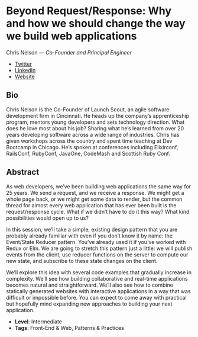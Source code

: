 # Beyond Request/Response: Why and how we should change the way we build web applications

Chris Nelson &mdash; *Co-Founder and Principal Engineer*

- [Twitter](http://twitter.com/superchris)
- [LinkedIn](https://www.linkedin.com/in/chris-nelson-038875/)
- [Website](https://launchscout.com/blog)

## Bio

Chris Nelson is the Co-Founder of Launch Scout, an agile software development firm in Cincinnati. He heads up the company’s apprenticeship program, mentors young developers and sets technology direction. What does he love most about his job? Sharing what he’s learned from over 20 years developing software across a wide range of industries. Chris has given workshops across the country and spent time teaching at Dev Bootcamp in Chicago. He’s spoken at conferences including Elixirconf, RailsConf, RubyConf, JavaOne, CodeMash and Scottish Ruby Conf.

## Abstract

As web developers, we’ve been building web applications the same way for 25 years. We send a request, and we receive a response. We might get a whole page back, or we might get some data to render, but the common thread for almost every web application that has ever been built is the request/response cycle. What if we didn’t have to do it this way? What kind possibilities would open up to us?

In this session, we’ll take a simple, existing design pattern that you are probably already familiar with even if you don’t know it by name: the Event/State Reducer pattern. You’ve already used it if you’ve worked with Redux or Elm. We are going to stretch this pattern just a little: we will publish events from the client, use reducer functions on the server to compute our new state, and subscribe to these state changes on the client.

We’ll explore this idea with several code examples that gradually increase in complexity. We’ll see how building collaborative and real-time applications becomes natural and straightforward. We’ll also see how to combine statically generated websites with interactive applications in a way that was difficult or impossible before. You can expect to come away with practical but hopefully mind expanding new approaches to building your next application. 


- **Level**: Intermediate
- **Tags**: Front-End &  Web, Patterns & Practices
  